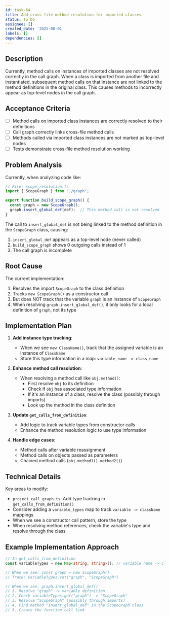 ```yaml
---
id: task-64
title: Add cross-file method resolution for imported classes
status: To Do
assignee: []
created_date: '2025-08-01'
labels: []
dependencies: []
---
```


## Description

Currently, method calls on instances of imported classes are not resolved correctly in the call graph. When a class is imported from another file and instantiated, subsequent method calls on that instance are not linked to the method definitions in the original class. This causes methods to incorrectly appear as top-level nodes in the call graph.

## Acceptance Criteria

- [ ] Method calls on imported class instances are correctly resolved to their definitions
- [ ] Call graph correctly links cross-file method calls
- [ ] Methods called via imported class instances are not marked as top-level nodes
- [ ] Tests demonstrate cross-file method resolution working

## Problem Analysis

Currently, when analyzing code like:

```typescript
// File: scope_resolution.ts
import { ScopeGraph } from "./graph";

export function build_scope_graph() {
  const graph = new ScopeGraph();
  graph.insert_global_def(def);  // This method call is not resolved
}
```

The call to `insert_global_def` is not being linked to the method definition in the `ScopeGraph` class, causing:

1. `insert_global_def` appears as a top-level node (never called)
2. `build_scope_graph` shows 0 outgoing calls instead of 1
3. The call graph is incomplete

## Root Cause

The current implementation:

1. Resolves the import `ScopeGraph` to the class definition
2. Tracks `new ScopeGraph()` as a constructor call
3. But does NOT track that the variable `graph` is an instance of `ScopeGraph`
4. When resolving `graph.insert_global_def()`, it only looks for a local definition of `graph`, not its type

## Implementation Plan

1. **Add instance type tracking**:
   - When we see `new ClassName()`, track that the assigned variable is an instance of `ClassName`
   - Store this type information in a map: `variable_name -> class_name`

2. **Enhance method call resolution**:
   - When resolving a method call like `obj.method()`:
     - First resolve `obj` to its definition
     - Check if `obj` has associated type information
     - If it's an instance of a class, resolve the class (possibly through imports)
     - Look up the method in the class definition

3. **Update `get_calls_from_definition`**:
   - Add logic to track variable types from constructor calls
   - Enhance the method resolution logic to use type information

4. **Handle edge cases**:
   - Method calls after variable reassignment
   - Method calls on objects passed as parameters
   - Chained method calls (`obj.method1().method2()`)

## Technical Details

Key areas to modify:

- `project_call_graph.ts`: Add type tracking in `get_calls_from_definition()`
- Consider adding a `variable_types` map to track `variable -> className` mappings
- When we see a constructor call pattern, store the type
- When resolving method references, check the variable's type and resolve through the class

## Example Implementation Approach

```typescript
// In get_calls_from_definition
const variableTypes = new Map<string, string>(); // variable name -> class name

// When we see: const graph = new ScopeGraph()
// Track: variableTypes.set("graph", "ScopeGraph")

// When we see: graph.insert_global_def()
// 1. Resolve "graph" -> variable definition
// 2. Check variableTypes.get("graph") -> "ScopeGraph"
// 3. Resolve "ScopeGraph" (possibly through imports)
// 4. Find method "insert_global_def" in the ScopeGraph class
// 5. Create the function call link
```
